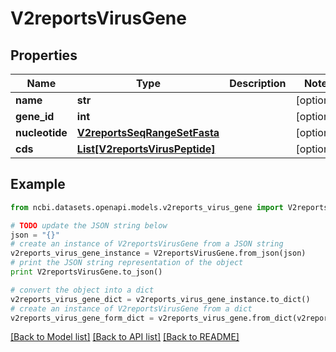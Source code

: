 # V2reportsVirusGene


## Properties

Name | Type | Description | Notes
------------ | ------------- | ------------- | -------------
**name** | **str** |  | [optional] 
**gene_id** | **int** |  | [optional] 
**nucleotide** | [**V2reportsSeqRangeSetFasta**](V2reportsSeqRangeSetFasta.md) |  | [optional] 
**cds** | [**List[V2reportsVirusPeptide]**](V2reportsVirusPeptide.md) |  | [optional] 

## Example

```python
from ncbi.datasets.openapi.models.v2reports_virus_gene import V2reportsVirusGene

# TODO update the JSON string below
json = "{}"
# create an instance of V2reportsVirusGene from a JSON string
v2reports_virus_gene_instance = V2reportsVirusGene.from_json(json)
# print the JSON string representation of the object
print V2reportsVirusGene.to_json()

# convert the object into a dict
v2reports_virus_gene_dict = v2reports_virus_gene_instance.to_dict()
# create an instance of V2reportsVirusGene from a dict
v2reports_virus_gene_form_dict = v2reports_virus_gene.from_dict(v2reports_virus_gene_dict)
```
[[Back to Model list]](../README.md#documentation-for-models) [[Back to API list]](../README.md#documentation-for-api-endpoints) [[Back to README]](../README.md)


